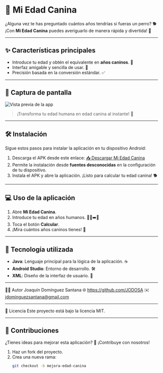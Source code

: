 # 🐶 Mi Edad Canina

¿Alguna vez te has preguntado cuántos años tendrías si fueras un perro? 🐕 ¡Con **Mi Edad Canina** puedes averiguarlo de manera rápida y divertida! 🎉

---

## ✨ Características principales
- Introduce tu edad y obtén el equivalente en **años caninos**. 🐾
- Interfaz amigable y sencilla de usar. 📱
- Precisión basada en la conversión estándar. ✅

---

## 📸 Captura de pantalla

![Vista previa de la app]("assets\Screenshot_20241123_000541.png")

> ¡Transforma tu edad humana en edad canina al instante! 🦴

---

## 🛠️ Instalación
Sigue estos pasos para instalar la aplicación en tu dispositivo Android:

1. Descarga el APK desde este enlace:
   [📥 Descargar Mi Edad Canina](https://github.com/JODOSA/AndroidProjects/tree/master/MiEdadCanina/Apk)
2. Permite la instalación desde **fuentes desconocidas** en la configuración de tu dispositivo.
3. Instala el APK y abre la aplicación. ¡Listo para calcular tu edad canina! 🐕

---

## 💻 Uso de la aplicación
1. Abre **Mi Edad Canina**.
2. Introduce tu edad en años humanos. 🧍‍♂️➡️🐶
3. Toca el botón **Calcular**.
4. ¡Mira cuántos años caninos tienes! 🎉

---

## 🚀 Tecnología utilizada
- **Java**: Lenguaje principal para la lógica de la aplicación. ☕
- **Android Studio**: Entorno de desarrollo. 🛠️
- **XML**: Diseño de la interfaz de usuario. 🎨

---

👨‍💻 Autor
Joaquín Domínguez Santana
🌐 https://github.com/JODOSA
✉️ jdominguezsantana@gmail.com

---

📜 Licencia
Este proyecto está bajo la licencia MIT.

---

## 🤝 Contribuciones
¿Tienes ideas para mejorar esta aplicación? 🐾 ¡Contribuye con nosotros!
1. Haz un fork del proyecto.
2. Crea una nueva rama:
   ```bash
   git checkout -b mejora-edad-canina
